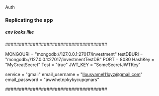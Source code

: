Auth
### Replicating the app

##### env looks like
#####################################

MONGOURI = "mongodb://127.0.0.1:27017/investment"
testDBURI = "mongodb://127.0.0.1:27017/investmentTestDB"
PORT = 8080
HashKey = "MyGreatSecret"
Test = "true"
JWT_KEY = "SomeSecretJWTKey"

service = "gmail"
email_username = "llousvamel11xyz@gmail.com"
email_password = "awwhetnpkykycupqmars"


#####################################

<!-- For protected Route, userId can be accessed from req.userId -->
